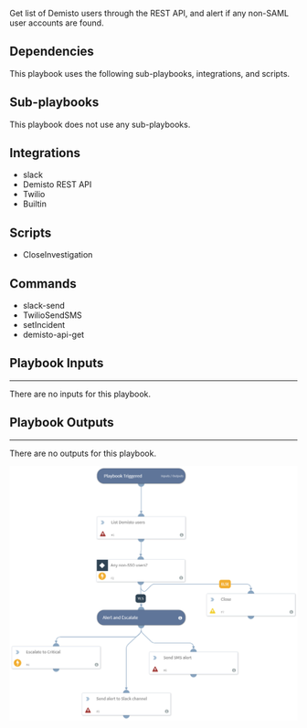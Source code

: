 Get list of Demisto users through the REST API, and alert if any non-SAML user accounts are found.

## Dependencies
This playbook uses the following sub-playbooks, integrations, and scripts.

## Sub-playbooks
This playbook does not use any sub-playbooks.

## Integrations
* slack
* Demisto REST API
* Twilio
* Builtin

## Scripts
* CloseInvestigation

## Commands
* slack-send
* TwilioSendSMS
* setIncident
* demisto-api-get

## Playbook Inputs
---
There are no inputs for this playbook.

## Playbook Outputs
---
There are no outputs for this playbook.

![Demisto_Self-Defense_Account_policy_monitoring_playbook](https://github.com/ElazarK/content-docs/blob/master/images/playbooks/Demisto_Self-Defense_Account_policy_monitoring_playbook.png)
